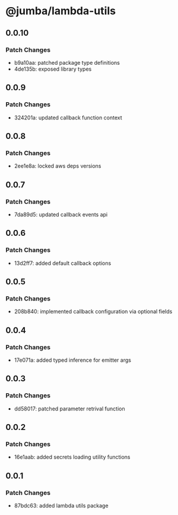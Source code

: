 # @jumba/lambda-utils

## 0.0.10

### Patch Changes

- b9a10aa: patched package type definitions
- 4de135b: exposed library types

## 0.0.9

### Patch Changes

- 324201a: updated callback function context

## 0.0.8

### Patch Changes

- 2ee1e8a: locked aws deps versions

## 0.0.7

### Patch Changes

- 7da89d5: updated callback events api

## 0.0.6

### Patch Changes

- 13d2ff7: added default callback options

## 0.0.5

### Patch Changes

- 208b840: implemented callback configuration via optional fields

## 0.0.4

### Patch Changes

- 17e071a: added typed inference for emitter args

## 0.0.3

### Patch Changes

- dd58017: patched parameter retrival function

## 0.0.2

### Patch Changes

- 16e1aab: added secrets loading utility functions

## 0.0.1

### Patch Changes

- 87bdc63: added lambda utils package
